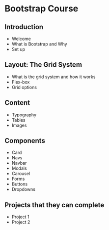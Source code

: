 # Bootstrap Course

## Introduction
* Welcome
* What is Bootstrap and Why
* Set up

## Layout: The Grid System
* What is the grid system and how it works
* Flex-box
* Grid options

##  Content
* Typography
* Tables
* Images

## Components
* Card
* Navs
* Navbar
* Modals
* Carousel
* Forms
* Buttons
* Dropdowns

## Projects that they can complete
* Project 1
* Project 2

